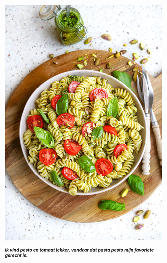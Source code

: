 ![pasta pesto](pastapesto.jpg)

##### Ik vind pesto en tomaat lekker, vandaar dat pasta pesto mijn favoriete gerecht is.